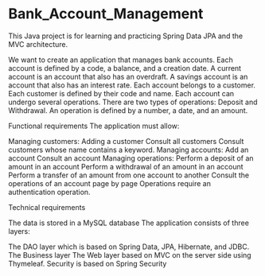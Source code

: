 # Bank_Account_Management
This Java project is for learning and practicing Spring Data JPA and the MVC architecture.

We want to create an application that manages bank accounts.
Each account is defined by a code, a balance, and a creation date.
A current account is an account that also has an overdraft.
A savings account is an account that also has an interest rate.
Each account belongs to a customer.
Each customer is defined by their code and name.
Each account can undergo several operations.
There are two types of operations: Deposit and Withdrawal. 
An operation is defined by a number, a date, and an amount.


Functional requirements
The application must allow:

Managing customers:
Adding a customer
Consult all customers
Consult customers whose name contains a keyword.
Managing accounts:
Add an account
Consult an account
Managing operations:
Perform a deposit of an amount in an account
Perform a withdrawal of an amount in an account
Perform a transfer of an amount from one account to another
Consult the operations of an account page by page
Operations require an authentication operation.



Technical requirements

The data is stored in a MySQL database
The application consists of three layers:

The DAO layer which is based on Spring Data, JPA, Hibernate, and JDBC.
The Business layer
The Web layer based on MVC on the server side using Thymeleaf.
Security is based on Spring Security

